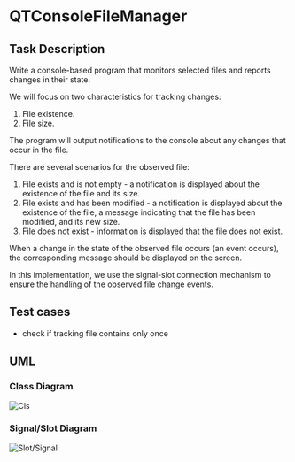 # QTConsoleFileManager

## Task Description

Write a console-based program that monitors selected files and reports changes in their state.

We will focus on two characteristics for tracking changes:

1. File existence.
2. File size.

The program will output notifications to the console about any changes that occur in the file.

There are several scenarios for the observed file:

1. File exists and is not empty - a notification is displayed about the existence of the file and its size.
2. File exists and has been modified - a notification is displayed about the existence of the file, a message indicating that the file has been modified, and its new size.
3. File does not exist - information is displayed that the file does not exist.

When a change in the state of the observed file occurs (an event occurs), the corresponding message should be displayed on the screen.

In this implementation, we use the signal-slot connection mechanism to ensure the handling of the observed file change events.

## Test cases
- check if tracking file contains only once

## UML 
### Class Diagram
![Cls](http://plantuml.com/plantuml/proxy?src=https://raw.githubusercontent.com/insert-zkm/QTConsoleFileManager/master/UML/instance.puml)

### Signal/Slot Diagram
![Slot/Signal](http://plantuml.com/plantuml/proxy?src=https://raw.githubusercontent.com/insert-zkm/QTConsoleFileManager/master/UML/signal_slot.puml)


